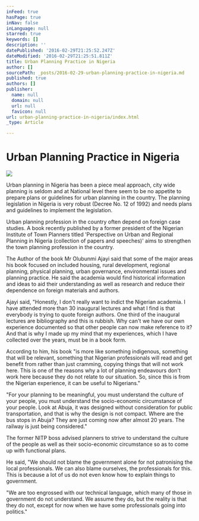 ```yaml
---
inFeed: true
hasPage: true
inNav: false
inLanguage: null
starred: true
keywords: []
description: ''
datePublished: '2016-02-29T21:25:52.247Z'
dateModified: '2016-02-29T21:25:51.811Z'
title: Urban Planning Practice in Nigeria
author: []
sourcePath: _posts/2016-02-29-urban-planning-practice-in-nigeria.md
published: true
authors: []
publisher:
  name: null
  domain: null
  url: null
  favicon: null
url: urban-planning-practice-in-nigeria/index.html
_type: Article

---
```

# Urban Planning Practice in Nigeria
![](https://the-grid-user-content.s3-us-west-2.amazonaws.com/31c55fe8-1138-42bf-883e-212435d576c8.jpg)

Urban planning in Nigeria has been a piece meal approach, city wide planning is seldom and at National level there seem to be no appetite to prepare plans or guidelines for urban planning in the country. The planning legislation in Nigeria is very robust (Decree No. 12 of 1992) and needs plans and guidelines to implement the legislation.

Urban planning profession in the country often depend on foreign case studies. A book recently published by a former president of the Nigerian Institute of Town Planners titled 'Perspective on Urban and Regional Planning in Nigeria (collection of papers and speeches)' aims to strengthen the town planning profession in the country.

The Author of the book Mr Olubunmi Ajayi said that some of the major areas his book focused on included housing, rural development, regional planning, physical planning, urban governance, environmental issues and planning practice. He said the academia would find historical information and ideas to aid their understanding as well as research and reduce their dependence on foreign materials and authors.

Ajayi said, "Honestly, I don't really want to indict the Nigerian academia. I have attended more than 30 inaugural lectures and what I find is that everybody is trying to quote foreign authors. One third of the inaugural lectures are bibliography and this is rubbish. Why can't we have our own experience documented so that other people can now make reference to it? And that is why I made up my mind that my experiences, which I have collected over the years, must be in a book form.

According to him, his book "is more like something indigenous, something that will be relevant, something that Nigerian professionals will read and get benefit from rather than just cramming, copying things that will not work here. This is one of the reasons why a lot of planning endeavours don't work here because they do not relate to our situation. So, since this is from the Nigerian experience, it can be useful to Nigerians."

"For your planning to be meaningful, you must understand the culture of your people, you must understand the socio-economic circumstance of your people. Look at Abuja, it was designed without consideration for public transportation, and that is why the design is not compact. Where are the bus stops in Abuja? They are just coming now after almost 20 years. The railway is just being considered."

The former NITP boss advised planners to strive to understand the culture of the people as well as their socio-economic circumstance so as to come up with functional plans.

He said, "We should not blame the government alone for not patronising the local professionals. We can also blame ourselves, the professionals for this. This is because a lot of us do not even know how to explain things to government.

"We are too engrossed with our technical language, which many of those in government do not understand. We assume they do, but the reality is that they do not, except for now when we have some professionals going into politics."